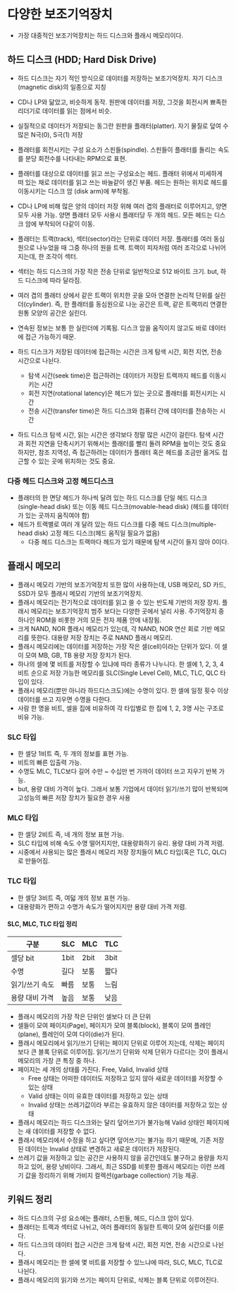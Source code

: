 #  다양한 보조기억장치
- 가장 대중적인 보조기억장치는 하드 디스크와 플래시 메모리이다.

## 하드 디스크 (HDD; Hard Disk Drive)
- 하드 디스크는 자기 적인 방식으로 데이터를 저장하는 보조기억장치. 자기 디스크(magnetic disk)의 일종으로 지칭
- CD나 LP와 닮았고, 비슷하게 동작. 원판에 데이터를 저장, 그것을 회전시켜 뾰족한 리더기로 데이터를 읽는 점에서 비슷.
- 실질적으로 데이터가 저장되는 동그란 원판을 플래터(platter). 자기 물질로 덮여 수많은 N극(0), S극(1) 저장
- 플래터를 회전시키는 구성 요소가 스핀들(spindle). 스핀들이 플래터를 돌리는 속도를 분당 회전수를 나타내는 RPM으로 표현.
- 플래터를 대상으로 데이터를 읽고 쓰는 구성요소는 헤드. 플래터 위에서 미세하게 떠 있는 채로 데이터를 읽고 쓰는 바늘같이 생긴 부품.
헤드는 원하는 위치로 헤드를 이동시키는 디스크 암 (disk arm)에 부착됨.
- CD나 LP에 비해 많은 양의 데이터 저장 위해 여러 겹의 플래터로 이루어지고, 양면 모두 사용 가능. 양면 플래터 모두 사용시 플래터당 두 개의 헤드. 모든 헤드는 디스크 암에 부착되어 다같이 이동.
- 플래터는 트랙(track), 섹터(sector)라는 단위로 데이터 저장. 플래터를 여러 동심원으로 나누었을 때 그중 하나의 원을 트랙. 트랙이 피자처럼 여러 조각으로 나뉘어 지는데, 한 조각이 섹터.
- 섹터는 하드 디스크의 가장 작은 전송 단위로 일반적으로 512 바이트 크기. but, 하드 디스크에 따라 달라짐.
- 여러 겹의 플래터 상에서 같은 트랙이 위치한 곳을 모아 연결한 논리적 단위를 실린더(cylinder). 즉, 한 플래터를 동심원으로 나눈 공간은 트랙, 같은 트랙끼리 연결한 원통 모양의 공간은 실린더.
- 연속된 정보는 보통 한 실린더에 기록됨. 디스크 암을 움직이지 않고도 바로 데이터에 접근 가능하기 때문.


- 하드 디스크가 저장된 데이터에 접근하는 시간은 크게 탐색 시간, 회전 지연, 전송 시간으로 나뉜다.
  - 탐색 시간(seek time)은 접근하려는 데이터가 저장된 트랙까지 헤드를 이동시키는 시간
  - 회전 지연(rotational latency)은 헤드가 있는 곳으로 플래터를 회전시키는 시간
  - 전송 시간(transfer time)은 하드 디스크와 컴퓨터 간에 데이터를 전송하는 시간
- 하드 디스크 탐색 시간, 읽는 시간은 생각보다 정말 많은 시간이 걸린다. 탐색 시간과 회전 지연을 단축시키기 위해서는 플래터를 빨리 돌려 RPM을 높이는 것도 중요하지만,
참조 지역성, 즉 접근하려는 데이터가 플래터 혹은 헤드를 조금만 옮겨도 접근할 수 있는 곳에 위치하는 것도 중요.

### 다중 헤드 디스크와 고정 헤드디스크
- 플래터의 한 면당 헤드가 하나씩 달려 있는 하드 디스크를 단일 헤드 디스크(single-head disk) 또는 이동 헤드 디스크(movable-head disk) (헤드를 데이터가 있는 곳까지 움직여야 함)
- 헤드가 트랙별로 여러 개 달려 있는 하드 디스크를 다중 헤드 디스크(multiple-head disk) 고정 헤드 디스크(헤드 움직일 필요가 없음)
    - 다중 헤드 디스크는 트랙마다 헤드가 있기 때문에 탐색 시간이 들지 않아 0이다.

## 플래시 메모리
- 플래시 메모리 기반의 보조기억장치 또한 많이 사용하는데, USB 메모리, SD 카드, SSD가 모두 플래시 메모리 기반의 보조기억장치.
- 플래시 메모리는 전기적으로 데이터를 읽고 쓸 수 있는 반도체 기반의 저장 장치. 플래시 메모리는 보조기억장치 범주 보다는 다양한 곳에서 널리 사용. 주기억장치 중 하나인 ROM을 비롯한 거의
모든 전자 제품 안에 내장됨.
- 크게 NAND, NOR 플래시 메모리가 있는데, 각 NAND, NOR 연산 회로 기반 메모리를 뜻한다. 대용량 저장 장치는 주로 NAND 플래시 메모리.
- 플래시 메모리에는 데이터를 저장하는 가장 작은 셀(cell)이라는 단위가 있다. 이 셀이 모여 MB, GB, TB 용량 저장 장치가 된다. 
- 하나의 셀에 몇 비트를 저장할 수 있냐에 따라 종류가 나누니다. 한 셀에 1, 2, 3, 4 비트 순으로 저장 가능한 메모리를 SLC(Single Level Cell), MLC, TLC, QLC 타입이 있다.
- 플래시 메모리(뿐만 아니라 하드디스크도)에는 수명이 있다. 한 셀에 일정 횟수 이상 데이터를 쓰고 지우면 수명을 다한다.
- 사람 한 명을 비트, 셀을 집에 비유하여 각 타입별로 한 집에 1, 2, 3명 사는 구조로 비유 가능.

### SLC 타입
- 한 셀당 1비트 즉, 두 개의 정보를 표현 가능.
- 비트의 빠른 입출력 가능.
- 수명도 MLC, TLC보다 길어 수만 ~ 수십만 번 가까이 데이터 쓰고 지우기 반복 가능.
- but, 용량 대비 가격이 높다. 그래서 보통 기업에서 데이터 읽기/쓰기 많이 반복되며 고성능의 빠른 저장 장치가 필요한 경우 사용

### MLC 타입
- 한 셀당 2비트 즉, 네 개의 정보 표현 가능.
- SLC 타입에 비해 속도 수명 떨어지지만, 대용량화하기 유리. 용량 대비 가격 저렴.
- 시중에서 사용되는 많은 플래시 메모리 저장 장치들이 MLC 타입(혹은 TLC, QLC)로 만들어짐.

### TLC 타입
- 한 셀당 3비트 즉, 여덟 개의 정보 표현 가능.
- 대용량화가 편하고 수명가 속도가 떨어지지만 용량 대비 가격 저렴.

#### SLC, MLC, TLC 타입 정리
| 구분       | SLC  | MLC  | TLC  |
|----------|------|------|------|
| 셀당 bit   | 1bit | 2bit | 3bit |
| 수명       | 길다   | 보통   | 짧다   |
| 읽기/쓰기 속도 | 빠름   | 보통   | 느림   |
| 용량 대비 가격 | 높음   | 보통   | 낮음   |


- 플래시 메모리의 가장 작은 단위인 셀보다 더 큰 단위
- 셀들이 모여 페이지(Page), 페이지가 모여 블록(block), 블록이 모여 플레인(plane), 플레인이 모여 다이(die)가 된다.
- 플래시 메모리에서 읽기/쓰기 단위는 페이지 단위로 이루어 지는데, 삭제는 페이지보다 큰 블록 단위로 이루어짐. 읽기/쓰기 단위와 삭제 단위가 다르다는 것이 플래시 메모리의 가장 큰 특징 중 하나.
- 페이지는 세 개의 상태를 가진다. Free, Valid, Invalid 상태
  - Free 상태는 어떠한 데이터도 저장하고 있지 않아 새로운 데이터를 저장할 수 있는 상태
  - Valid 상태는 이미 유효한 데이터를 저장하고 있는 상태
  - Invalid 상태는 쓰레기값이라 부르는 유효하지 않은 데이터를 저장하고 있는 상태
- 플래시 메모리는 하드 디스크와는 달리 덮어쓰기가 불가능해 Valid 상태인 페이지에는 새 데이터를 저장할 수 없다.
- 플래시 메모리에서 수정을 하고 싶다면 덮어쓰기는 불가능 하기 때문에, 기존 저장된 데이터는 Invalid 상태로 변경하고 새로운 데이터가 저장된다.
- 쓰레기 값을 저장하고 있는 공간은 사용하지 않을 공간인데도 불구하고 용량을 차지하고 있어, 용량 낭비이다. 그래서, 최근 SSD를 비롯한 플래시 메모리는 이런 쓰레기 값을 정리하기 위해
가비지 컬렉션(garbage collection) 기능 제공.

## 키워드 정리
- 하드 디스크의 구성 요소에는 플래터, 스핀들, 헤드, 디스크 암이 있다.
- 플래터는 트랙과 섹터로 나뉘고, 여러 플래터의 동일한 트랙이 모여 실린더를 이룬다.
- 하드 디스크의 데이터 접근 시간은 크게 탐색 시간, 회전 지연, 전송 시간으로 나뉜다.
- 플래시 메모리는 한 셀에 몇 비트를 저장할 수 있느냐에 따라, SLC, MLC, TLC로 나뉜다.
- 플래시 메모리의 읽기와 쓰기는 페이지 단위로, 삭제는 블록 단위로 이루어진다.


